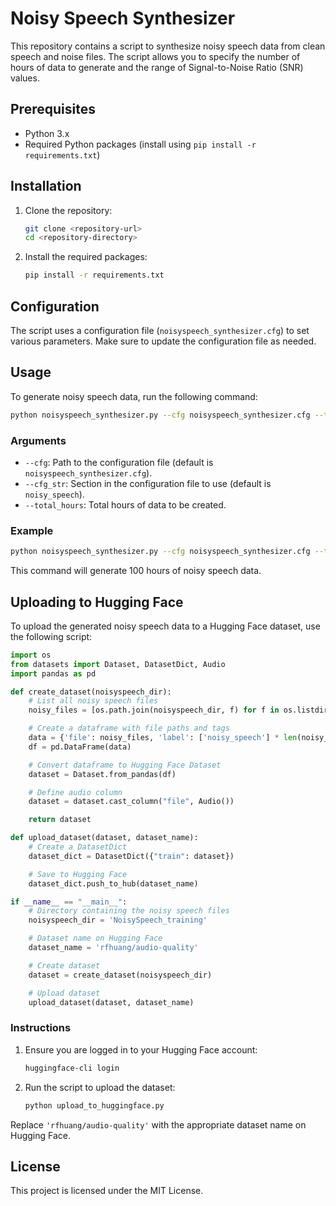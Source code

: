 
# Noisy Speech Synthesizer

This repository contains a script to synthesize noisy speech data from clean speech and noise files. The script allows you to specify the number of hours of data to generate and the range of Signal-to-Noise Ratio (SNR) values.

## Prerequisites

- Python 3.x
- Required Python packages (install using `pip install -r requirements.txt`)

## Installation

1. Clone the repository:
    ```bash
    git clone <repository-url>
    cd <repository-directory>
    ```

2. Install the required packages:
    ```bash
    pip install -r requirements.txt
    ```

## Configuration

The script uses a configuration file (`noisyspeech_synthesizer.cfg`) to set various parameters. Make sure to update the configuration file as needed.

## Usage

To generate noisy speech data, run the following command:

```bash
python noisyspeech_synthesizer.py --cfg noisyspeech_synthesizer.cfg --total_hours <number_of_hours>
```

### Arguments

- `--cfg`: Path to the configuration file (default is `noisyspeech_synthesizer.cfg`).
- `--cfg_str`: Section in the configuration file to use (default is `noisy_speech`).
- `--total_hours`: Total hours of data to be created.

### Example

```bash
python noisyspeech_synthesizer.py --cfg noisyspeech_synthesizer.cfg --total_hours 100
```

This command will generate 100 hours of noisy speech data.

## Uploading to Hugging Face

To upload the generated noisy speech data to a Hugging Face dataset, use the following script:

```python
import os
from datasets import Dataset, DatasetDict, Audio
import pandas as pd

def create_dataset(noisyspeech_dir):
    # List all noisy speech files
    noisy_files = [os.path.join(noisyspeech_dir, f) for f in os.listdir(noisyspeech_dir) if f.endswith('.wav')]

    # Create a dataframe with file paths and tags
    data = {'file': noisy_files, 'label': ['noisy_speech'] * len(noisy_files)}
    df = pd.DataFrame(data)

    # Convert dataframe to Hugging Face Dataset
    dataset = Dataset.from_pandas(df)

    # Define audio column
    dataset = dataset.cast_column("file", Audio())

    return dataset

def upload_dataset(dataset, dataset_name):
    # Create a DatasetDict
    dataset_dict = DatasetDict({"train": dataset})

    # Save to Hugging Face
    dataset_dict.push_to_hub(dataset_name)

if __name__ == "__main__":
    # Directory containing the noisy speech files
    noisyspeech_dir = 'NoisySpeech_training'

    # Dataset name on Hugging Face
    dataset_name = 'rfhuang/audio-quality'

    # Create dataset
    dataset = create_dataset(noisyspeech_dir)

    # Upload dataset
    upload_dataset(dataset, dataset_name)
```

### Instructions

1. Ensure you are logged in to your Hugging Face account:
    ```bash
    huggingface-cli login
    ```

2. Run the script to upload the dataset:
    ```bash
    python upload_to_huggingface.py
    ```

Replace `'rfhuang/audio-quality'` with the appropriate dataset name on Hugging Face.

## License

This project is licensed under the MIT License.
